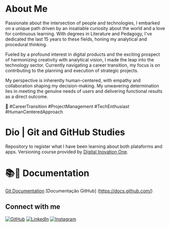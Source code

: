 
# About Me
Passionate about the intersection of people and technologies, I embarked on a unique path driven by an insatiable curiosity about the world and a love for continuous learning. With degrees in Literature and Pedagogy, I've dedicated the last 15 years to these fields, honing my analytical and procedural thinking.

Fueled by a profound interest in digital products and the exciting prospect of harmonizing creativity with analytical vision, I made the leap into the technology sector. Currently navigating a career transition, my focus is on contributing to the planning and execution of strategic projects.

My perspective is inherently human-centered, with empathy and collaboration shaping my decision-making. My unwavering determination lies in meeting the genuine needs of users and delivering functional results as a direct outcome.

🌟 #CareerTransition #ProjectManagement #TechEnthusiast #HumanCenteredApproach

# Dio | Git and GitHub Studies
Repository to register what I have been learning about both plataforms and apps. Versioning course provided by [Digital Inovation One](www.dio.com.br).

# 📚📖 Documentation 
[Git Documentation](www.git-scm.com/doc)
[Documentação GitHub] (https://docs.github.com/)

## Connect with me 
[![GitHub](https://img.shields.io/badge/GitHub-100000?style=for-the-badge&logo=github&logoColor=white)](https://github.com/L1litHz)
[![LinkedIn](https://img.shields.io/badge/LinkedIn-0077B5?style=for-the-badge&logo=linkedin&logoColor=white)](www.linkedin.com/in/thatiane-bonicio/)
[![Instagram](https://img.shields.io/badge/-Instagram-%23E4405F?style=for-the-badge&logo=instagram&logoColor=white)](https://www.instagram.com/tha.bonicio/)

